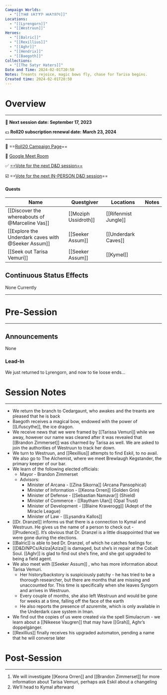 ```yaml
---
Campaign Worlds:
  - "[[𐌕𐋅𐌄 𐌔𐌀𐌕𐌙𐌐 𐋅𐌀𐌕𐌄𐌐𐌔]]"
Locations:
  - "[[Lyrengorn]]"
  - "[[Westruun]]"
Heroes:
  - "[[Balric]]"
  - "[[Rexillius]]"
  - "[[Aghr]]"
  - "[[Hendrix]]"
  - "[[Baegoth]]"
Collections:
  - "[[The Satyr Haters]]"
Date and Time: 2024-02-01T20:50
Notes: Treants rejoice, magic bows fly, chase for Tarisa begins.
Created time: 2024-02-01T20:50
---
```

# Overview

---

📆 **Next session date:** **September 17, 2023**

💵 **Roll20 subscription renewal date:** **March 23, 2024**

---

🎲 ==[Roll20 Campaign Page](https://app.roll20.net/campaigns/details/6043635/quarand-and-d)==

🎥 [Google Meet Room](https://meet.google.com/ksy-zqet-now)

✅ [==Vote for the next D&D session==](https://app.rallly.co/poll/lY0vZdBkxykF)

☑️ ==[Vote for the next IN-PERSON D&D session](https://rallly.co/p/HbVo19SYaz1u)==

#### Quests

|Name|Questgiver|Locations|Notes|
|---|---|---|---|
|[[Discover the whereabouts of @Marceline Vas]]|[[Moziph Ussidroth]]|[[Rifenmist Jungle]]||
|[[Explore the Underdark caves with @Seeker Assum]]|[[Seeker Assum]]|[[Underdark Caves]]||
|[[Seek out Tarisa Vemuri]]|[[Seeker Assum]]|[[Kymel]]||

  
  

## Continuous Status Effects

None Currently

---

# Pre-Session

---

## Announcements

None

### Lead-In

We just returned to Lyrengorn, and now to tie loose ends…

# Session Notes

---

- We return the branch to Cedargaunt, who awakes and the treants are pleased that he is back
- Baegoth receives a magical bow, endowed with the power of [[Lifuscythe]], the ice dragon.
- We receive news that we were framed by [[Tarissa Vemuri]] while we away, however our name was cleared after it was revealed that [[Brandon Zimmerset]] was charmed by Tarisa as well. We are asked to join the authorities of Westruun to track her down.
- We turn to Westruun, and [[Rexillius]] attempts to find Eskil, to no avail. We also go to The Alchemist, where we meet Brewlaugh Kegstander, the primary keeper of our bar.
- We learn of the following elected officials:
    - Mayor - Brandon Zimmerset
    - Advisors:
        - Minister of Arcana - [[Zina Sikorna]] (Arcana Pansophical)
        - Minister of Information - [[Keona Orren]] (Golden Grin)
        - Minister of Defense - [[Sebastian Namavar]] (Shield)
        - Minister of Commerce - [[Raytham Ulan]] (Opal Trust)
        - Minister of Development - [[Blaine Kraverogg]] (Adept of the Miracle League)
        - Minister of Law - [[Lysandra Kallos]]
- [[Dr. Dranzel]] informs us that there is a connection to Kymal and Westruun. He gives us the name of a person to check out - [[Prudence]]. It’s obvious that Dr. Dranzel is a little disappointed that we were gone during the elections.
- [[Balric]] is able to bed Dr. Dranzel, of which he catches feelings for.
- [[D&D/NPCs/Aziza|Aziza]] is damaged, but she’s in repair at the Cobalt Soul. [[Aghr]] is glad to find out she’s fine, and she got upgraded to being a field agent.
- We also meet with [[Seeker Assum]] , who has more information about Tarisa Vemuri.
    - Her history/backstory is suspiciously patchy - he has tried to be a thorough researcher, but there are months that are missing and unaccounted for. This time is specifically when she leaves Syngorn and arrives in Westruun.
    - Every couple of months, she also left Westruun and would be gone for weeks at a time, falling off the face of the earth
    - He also reports the presence of azuremite, which is only available in the Underdark cave system in Iman.
- We find out the copies of us were created via the spell Simulacrum - we learn about a [[Nikeese Vaugren]] that may have [[Grah]], Aghr’s doppelgänger.
- [[Rexillius]] finally receives his upgraded automaton, pending a name that he will converse later

# Post-Session

---

1. We will investigate [[Keona Orren]] and [[Brandon Zimmerset]] for more information about Tarisa Vemuri, perhaps ask Eskil about a changeling
2. We’ll head to Kymal afterward